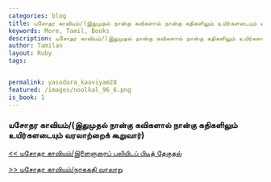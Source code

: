 ```yaml
---  
categories: blog  
title: யசோதர காவியம்/(இதுமுதல் நான்கு கவிகளால் நான்கு கதிகளிலும் உயிர்களடையும் வரலாற்றைக் கூறுவார்)
keywords: More, Tamil, Books  
description: யசோதர காவியம்/(இதுமுதல் நான்கு கவிகளால் நான்கு கதிகளிலும் உயிர்களடையும் வரலாற்றைக் கூறுவார்)
author: Tamilan  
layout: Ruby  
tags:     


permalink: yasodara_kaaviyam28  
featured: /images/noolkal_96_6.png  
is_book: 1
---  
```



### யசோதர காவியம்/(இதுமுதல் நான்கு கவிகளால் நான்கு கதிகளிலும் உயிர்களடையும் வரலாற்றைக் கூறுவார்)

[<< யசோதர காவியம்/இளைஞரைப் பலியிடப் பிடித் தேகுதல்](yasodara_kaaviyam27)  
  
[>> யசோதர காவியம்/நரககதி வரலாறு](yasodara_kaaviyam29)


